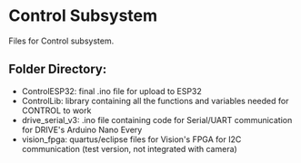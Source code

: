 # Control Subsystem

Files for Control subsystem.

## Folder Directory:
- ControlESP32: final .ino file for upload to ESP32
- ControlLib: library containing all the functions and variables needed for CONTROL to work
- drive_serial_v3: .ino file containing code for Serial/UART communication for DRIVE's Arduino Nano Every
- vision_fpga: quartus/eclipse files for Vision's FPGA for I2C communication (test version, not integrated with camera)

